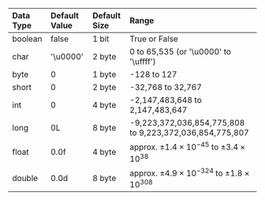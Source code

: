 | **Data Type** | **Default Value** | **Default Size** | **Range**                                                       |
| :------------ | :---------------- | :--------------- | :-------------------------------------------------------------- |
| boolean       | false             | 1 bit            | True or False                                                   |
| char          | '\u0000'          | 2 byte           | 0 to 65,535 (or '\u0000' to '\uffff')                           |
| byte          | 0                 | 1 byte           | -128 to 127                                                     |
| short         | 0                 | 2 byte           | -32,768 to 32,767                                               |
| int           | 0                 | 4 byte           | -2,147,483,648 to 2,147,483,647                                 |
| long          | 0L                | 8 byte           | -9,223,372,036,854,775,808 to 9,223,372,036,854,775,807         |
| float         | 0.0f              | 4 byte           | approx. $\pm 1.4 \times 10^{-45}$ to $\pm 3.4 \times 10^{38}$   |
| double        | 0.0d              | 8 byte           | approx. $\pm 4.9 \times 10^{-324}$ to $\pm 1.8 \times 10^{308}$ |
